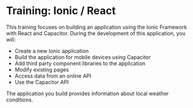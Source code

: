 # Training: Ionic / React

This training focuses on building an application using the Ionic Framework with React and Capacitor. During the development of this application, you will:

- Create a new Ionic application
- Build the application for mobile devices using Capacitor
- Add third party component libraries to the application
- Modify existing pages
- Access data from an online API
- Use the Capacitor API

The application you build provides information about local weather conditions.
